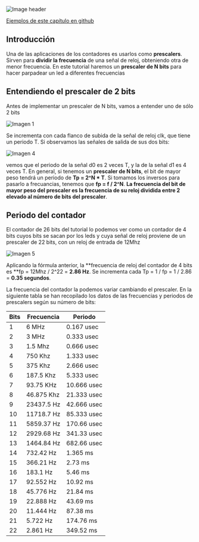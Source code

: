 ![Image header](https://github.com/Obijuan/open-fpga-verilog-tutorial/raw/master/tutorial/T05-prescaler/images/prescaler-1.png)

[Ejemplos de este capítulo en github](https://github.com/Obijuan/open-fpga-verilog-tutorial/tree/master/tutorial/T05-prescaler)

## Introducción

Una de las aplicaciones de los contadores es usarlos como **prescalers**. Sirven para **dividir la frecuencia** de una señal de reloj, obteniendo otra de menor frecuencia. En este tutorial haremos un **prescaler de N bits** para hacer parpadear un led a diferentes frecuencias

## Entendiendo el prescaler de 2 bits

Antes de implementar un prescaler de N bits, vamos a entender uno de sólo 2 bits

![Imagen 1](https://github.com/Obijuan/open-fpga-verilog-tutorial/raw/master/tutorial/T05-prescaler/images/counter-5.png)



Se incrementa con cada flanco de subida de la señal de reloj clk, que tiene un periodo T. Si observamos las señales de salida de sus dos bits:

![Imagen 4](https://github.com/Obijuan/open-fpga-verilog-tutorial/raw/master/tutorial/T04-counter/images/counter-4.png)

vemos que el periodo de la señal d0 es 2 veces T, y la de la señal d1 es 4 veces T. En general, si tenemos un **prescaler de N bits**, el bit de mayor peso tendrá un periodo de **Tp = 2^N * T**. Si tomamos los inversos para pasarlo a frecuancias, tenemos que **fp = f / 2^N**. **La frecuencia del bit de mayor peso del prescaler es la frecuencia de su reloj dividida entre 2 elevado al número de bits del prescaler**.

## Periodo del contador

El contador de 26 bits del tutorial lo podemos ver como un contador de 4 bits cuyos bits se sacan por los leds y cuya señal de reloj proviene de un prescaler de 22 bits, con un reloj de entrada de 12Mhz

![Imagen 5](https://github.com/Obijuan/open-fpga-verilog-tutorial/raw/master/tutorial/T04-counter/images/counter-6.png)

Aplicando la fórmula anterior, la **frecuencia de reloj del contador de 4 bits es **fp = 12Mhz / 2^22 = **2.86 Hz**. Se incrementa cada Tp = 1 / fp = 1 / 2.86 =  **0.35 segundos**.

La frecuencia del contador la podemos variar cambiando el prescaler. En la siguiente tabla se han recopilado los datos de las frecuencias y periodos de prescalers según su número de bits:

| Bits  | Frecuencia  |  Periodo 
|-------|-------------|---------
|  1    |  6 MHz      |  0.167 usec
|  2    |  3 MHz      |  0.333 usec
|  3    |  1.5 Mhz    |  0.666 usec
|  4    |  750 Khz    |  1.333 usec
|  5    |  375 Khz    |  2.666 usec
|  6    |  187.5 Khz  |  5.333 usec
|  7    |  93.75 KHz  |  10.666 usec
|  8    |  46.875 Khz |  21.333 usec
|  9    |  23437.5 Hz |  42.666 usec
| 10    |  11718.7 Hz |  85.333 usec
| 11    |  5859.37 Hz |  170.66 usec
| 12    |  2929.68 Hz |  341.33 usec
| 13    |  1464.84 Hz |  682.66 usec
| 14    |  732.42 Hz  |  1.365 ms
| 15    |  366.21 Hz  |  2.73 ms
| 16    |  183.1 Hz   |  5.46 ms
| 17    |  92.552 Hz  |  10.92 ms
| 18    |  45.776 Hz  |  21.84 ms
| 19    |  22.888 Hz  |  43.69 ms
| 20    |  11.444 Hz  |  87.38 ms
| 21    |  5.722 Hz   |  174.76 ms
| 22    |  2.861 Hz   |  349.52 ms